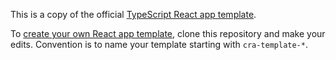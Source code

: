 This is a copy of the official [TypeScript React app template](https://github.com/facebook/create-react-app/tree/main/packages/cra-template-typescript). 

To [create your own React app template](https://create-react-app.dev/docs/custom-templates/), clone this repository and make your edits. Convention is to name your template starting with `cra-template-*`.